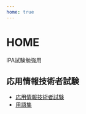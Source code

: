 ```yaml
---
home: true
---
```


# HOME
IPA試験勉強用

## 応用情報技術者試験
* [応用情報技術者試験](ap/)
* [用語集](ap/keyword.md)